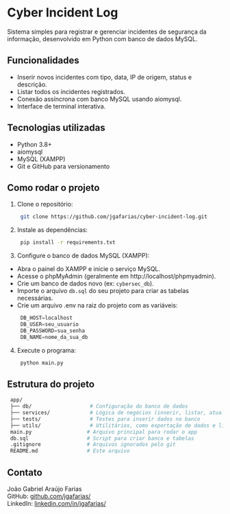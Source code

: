 # Cyber Incident Log

Sistema simples para registrar e gerenciar incidentes de segurança da informação, desenvolvido em Python com banco de dados MySQL.

## Funcionalidades

- Inserir novos incidentes com tipo, data, IP de origem, status e descrição.  
- Listar todos os incidentes registrados.  
- Conexão assíncrona com banco MySQL usando aiomysql.  
- Interface de terminal interativa.

## Tecnologias utilizadas

- Python 3.8+  
- aiomysql  
- MySQL (XAMPP)  
- Git e GitHub para versionamento

## Como rodar o projeto

1. Clone o repositório:
   ```bash
    git clone https://github.com/jgafarias/cyber-incident-log.git

2. Instale as dependências:  
   ```bash
    pip install -r requirements.txt

3. Configure o banco de dados MySQL (XAMPP):  
- Abra o painel do XAMPP e inicie o serviço MySQL.  
- Acesse o phpMyAdmin (geralmente em http://localhost/phpmyadmin).  
- Crie um banco de dados novo (ex: `cybersec_db`).  
- Importe o arquivo `db.sql` do seu projeto para criar as tabelas necessárias.  
- Crie um arquivo .env na raiz do projeto com as variáveis:  
   ```python
    DB_HOST=localhost  
    DB_USER=seu_usuario  
    DB_PASSWORD=sua_senha  
    DB_NAME=nome_da_sua_db

4. Execute o programa:  
   ```python
    python main.py

## Estrutura do projeto

   ```bash
    app/  
    ├── db/                   # Configuração do banco de dados  
    ├── services/             # Lógica de negócios (inserir, listar, atualizar incidentes)  
    ├── tests/                # Testes para inserir dados no banco
    ├── utils/                # Utilitários, como exportação de dados e limpar o terminal  
    main.py                  # Arquivo principal para rodar o app  
    db.sql                   # Script para criar banco e tabelas  
    .gitignore               # Arquivos ignorados pelo git  
    README.md                # Este arquivo
```

## Contato

João Gabriel Araújo Farias  
GitHub: [github.com/jgafarias/](https://github.com/jgafarias/)  
LinkedIn: [linkedin.com/in/jgafarias/  ](https://www.linkedin.com/in/jgafarias/)
